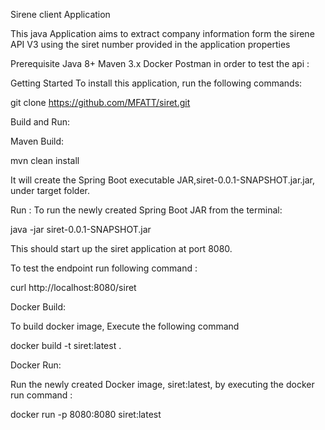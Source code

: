 Sirene client  Application

This java Application aims to extract company information form the sirene API V3 using the siret number provided in the application properties

Prerequisite
Java 8+
Maven 3.x
Docker
Postman in order to test the api : 

Getting Started
To install this application, run the following commands:

git clone https://github.com/MFATT/siret.git

Build and Run: 

Maven Build:

mvn clean install

It will create the Spring Boot executable JAR,siret-0.0.1-SNAPSHOT.jar.jar, under target folder.

Run : 
To run the newly created Spring Boot JAR from the terminal:

java -jar siret-0.0.1-SNAPSHOT.jar

This should start up the siret application at port 8080. 

To test the endpoint run following command : 

curl http://localhost:8080/siret

Docker Build: 

To build docker image, Execute the following command 

docker build -t siret:latest .

Docker Run: 

Run the newly created Docker image, siret:latest, by executing the docker run command :

docker run -p 8080:8080 siret:latest

